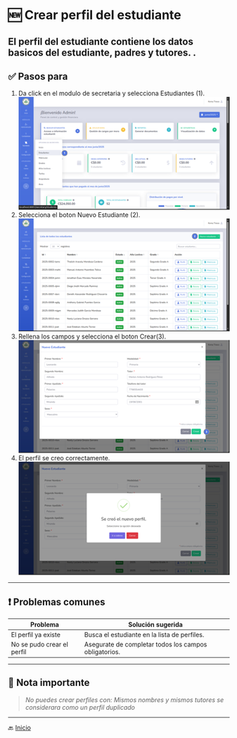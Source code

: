# 🆕 Crear perfil del estudiante

El perfil del estudiante contiene los datos basicos del estudiante, padres y tutores.
.
---

## ✅ Pasos para

1. Da click en el modulo de secretaria y selecciona Estudiantes (1).
   ![Ir a lista de estudiantes](../../assets/Crear%20Estudiante/Estudiante1.png)
2. Selecciona el boton Nuevo Estudiante (2).
   ![Ir a lista de estudiantes](../../assets/Crear%20Estudiante/Estudiante2.png)
3. Rellena los campos y selecciona el boton Crear(3).
   ![Ir a lista de estudiantes](../../assets/Crear%20Estudiante/Estudiante3.png)
4. El perfil se creo correctamente.
   ![Ir a lista de estudiantes](../../assets/Crear%20Estudiante/Estudiante4.png)
---

## ❗ Problemas comunes

| Problema                   | Solución sugerida                                     |
|----------------------------|-------------------------------------------------------|
| El perfil ya existe        | Busca el estudiante en la lista de perfiles.          |
| No se pudo crear el perfil | Asegurate de completar todos los campos obligatorios. |

---

## 📝 Nota importante

> *No puedes crear perfiles con: Mismos nombres y mismos tutores se considerara como un perfil duplicado*
---

🔙 [Inicio](../../Index.md)



